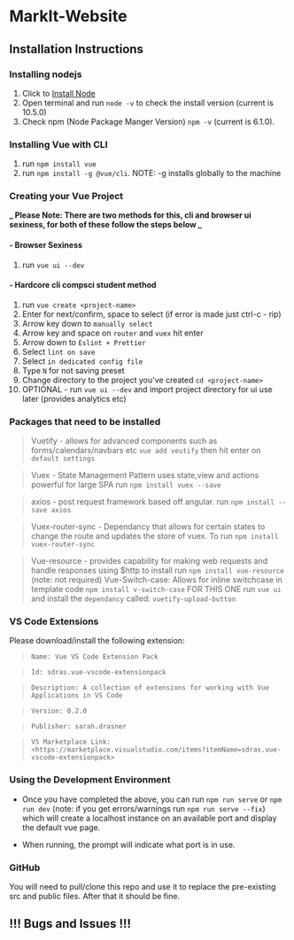 # MarkIt-Website

<h2>Installation Instructions</h2>

<h3> Installing nodejs</h3>

1. Click to [Install Node](https://nodejs.org/en/download/)
2. Open terminal and run `node -v` to check the install version (current is 10.5.0)
3. Check npm (Node Package Manger Version) `npm -v` (current is 6.1.0).

<h3> Installing Vue with CLI </h3>

1. run `npm install vue`
2. run `npm install -g @vue/cli`. NOTE: -g installs globally to the machine

<h3> Creating your Vue Project </h3>

**_ Please Note: There are two methods for this, cli and browser ui sexiness, for both of these follow the steps below _**

<h4> - Browser Sexiness </h4>

1. run `vue ui --dev`

<h4> - Hardcore cli compsci student method </h4>

1. run `vue create <project-name>`
2. Enter for next/confirm, space to select (if error is made just ctrl-c - rip)
3. Arrow key down to `manually select`
4. Arrow key and space on `router` and `vuex` hit enter
5. Arrow down to `Eslint + Prettier`
6. Select `lint on save`
7. Select `in dedicated config file`
8. Type `N` for not saving preset
9. Change directory to the project you've created `cd <project-name>`
10. OPTIONAL - run `vue ui --dev` and import project directory for ui use later (provides analytics etc)

<h3> Packages that need to be installed </h3>

> Vuetify - allows for advanced components such as forms/calendars/navbars etc `vue add veutify` then hit enter on `default settings`

> Vuex - State Management Pattern uses state,view and actions powerful for large SPA run `npm install vuex --save`

> axios - post request framework based off angular. run `npm install --save axios`

> Vuex-router-sync - Dependancy that allows for certain states to change the route and updates the store of vuex. To run `npm install vuex-router-sync`

> Vue-resource - provides capability for making web requests and handle responses using \$http to install run `npm install vue-resource` (note: not required)
> Vue-Switch-case: Allows for inline switchcase in template code  `npm install v-switch-case`
> FOR THIS ONE run `vue ui` and install the `dependancy` called: `vuetify-upload-button`

<h3> VS Code Extensions </h3>

Please download/install the following extension:

> `Name: Vue VS Code Extension Pack`

> `Id: sdras.vue-vscode-extensionpack`

> `Description: A collection of extensions for working with Vue Applications in VS Code`

> `Version: 0.2.0`

> `Publisher: sarah.drasner`

> `VS Marketplace Link: <https://marketplace.visualstudio.com/items?itemName=sdras.vue-vscode-extensionpack>`

<h3> Using the Development Environment</h3>

- Once you have completed the above, you can run `npm run serve` or `npm run dev`
  (note: if you get errors/warnings run `npm run serve --fix`)
  which will create a localhost instance on an available port and display the default vue page.

- When running, the prompt will indicate what port is in use.

<h3> GitHub </h3>

You will need to pull/clone this repo and use it to replace the pre-existing src and public files. After that it should be fine.

<h2> !!! Bugs and Issues !!! </h2>
